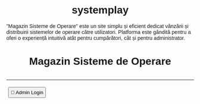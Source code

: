 # systemplay
"Magazin Sisteme de Operare" este un site simplu și eficient dedicat vânzării și distribuirii sistemelor de operare către utilizatori. Platforma este gândită pentru a oferi o experiență intuitivă atât pentru cumpărători, cât și pentru administrator.

<!DOCTYPE html>
<html lang="ro">
<head>
  <meta charset="UTF-8" />
  <title>Magazin Sisteme de Operare</title>
  <style>
    body { font-family: Arial, sans-serif; margin: 20px; }
    h1 { text-align: center; }
    .os-card { border: 1px solid #ccc; padding: 10px; margin: 10px; border-radius: 10px; }
    .admin-panel { display: none; margin-top: 30px; border-top: 1px solid #888; padding-top: 20px; }
    input, button { padding: 5px; margin: 5px; }
    .os-list { display: flex; flex-wrap: wrap; gap: 10px; }
  </style>
</head>
<body>

<h1>Magazin Sisteme de Operare</h1>

<div class="os-list" id="osList">
  <!-- Aici se vor adăuga sistemele de operare -->
</div>

<hr>

<button onclick="toggleAdmin()">🔐 Admin Login</button>
<div class="admin-panel" id="adminPanel">
  <h2>Panou Administrator</h2>
  <input type="text" id="osName" placeholder="Nume sistem" />
  <input type="text" id="osPrice" placeholder="Preț (lei)" />
  <input type="text" id="osLink" placeholder="Link descărcare" />
  <button onclick="addOS()">Adaugă sistem</button>
</div>

<script>
  const osList = document.getElementById('osList');
  const adminPanel = document.getElementById('adminPanel');

  function toggleAdmin() {
    adminPanel.style.display = adminPanel.style.display === 'none' ? 'block' : 'none';
  }

  function loadOS() {
    const systems = JSON.parse(localStorage.getItem('osData') || '[]');
    osList.innerHTML = '';
    systems.forEach((os, index) => {
      const card = document.createElement('div');
      card.className = 'os-card';
      card.innerHTML = `
        <h3>${os.name}</h3>
        <p>Preț: ${os.price} lei</p>
        <a href="${os.link}" target="_blank"><button>Descarcă</button></a>
      `;
      osList.appendChild(card);
    });
  }

  function addOS() {
    const name = document.getElementById('osName').value;
    const price = document.getElementById('osPrice').value;
    const link = document.getElementById('osLink').value;

    if (!name || !price || !link) return alert("Completează toate câmpurile!");

    const systems = JSON.parse(localStorage.getItem('osData') || '[]');
    systems.push({ name, price, link });
    localStorage.setItem('osData', JSON.stringify(systems));
    loadOS();
  }

  loadOS();
</script>

</body>
</html>

